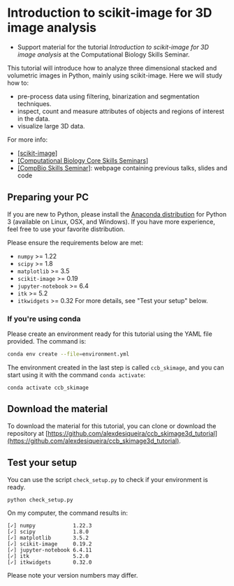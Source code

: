 # Introduction to scikit-image for 3D image analysis

* Support material for the tutorial _Introduction to scikit-image for 3D image analysis_ at the Computational Biology Skills Seminar.

This tutorial will introduce how to analyze three dimensional stacked and volumetric images in Python, mainly using scikit-image. Here we will study how to:
  * pre-process data using filtering, binarization and segmentation techniques.
  * inspect, count and measure attributes of objects and regions of interest in the data.
  * visualize large 3D data.

For more info:
  * [[scikit-image]](https://scikit-image.org/)
  * [[Computational Biology Core Skills Seminars]](https://ccb.berkeley.edu/outreach/workshops-bootcamps/#core-skills-seminars)
  * [[CompBio Skills Seminar]](https://ccbskillssem.github.io/): webpage containing previous talks, slides and code

## Preparing your PC

If you are new to Python, please install the [Anaconda distribution](https://www.anaconda.com/downloads) for Python 3 (available on Linux, OSX, and Windows). If you have more experience, feel free to use your favorite distribution.

Please ensure the requirements below are met:
- `numpy` >= 1.22
- `scipy` >= 1.8
- `matplotlib` >= 3.5
- `scikit-image` >= 0.19
- `jupyter-notebook` >= 6.4
- `itk` >= 5.2
- `itkwidgets` >= 0.32
 For more details, see "Test your setup" below.

### If you're using conda

Please create an environment ready for this tutorial using the
YAML file provided. The command is:

```bash
conda env create --file=environment.yml
```

The environment created in the last step is called `ccb_skimage`,
and you can start using it with the command `conda activate`:

`conda activate ccb_skimage`

## Download the material

To download the material for this tutorial, you can clone or download the
repository at [https://github.com/alexdesiqueira/ccb_skimage3d_tutorial](https://github.com/alexdesiqueira/ccb_skimage3d_tutorial).

## Test your setup

You can use the script `check_setup.py` to check if your environment is ready.
```bash
python check_setup.py
```

On my computer, the command results in:
```
[✓] numpy            1.22.3
[✓] scipy            1.8.0
[✓] matplotlib       3.5.2
[✓] scikit-image     0.19.2
[✓] jupyter-notebook 6.4.11
[✓] itk              5.2.0
[✓] itkwidgets       0.32.0
```

Please note your version numbers may differ.
